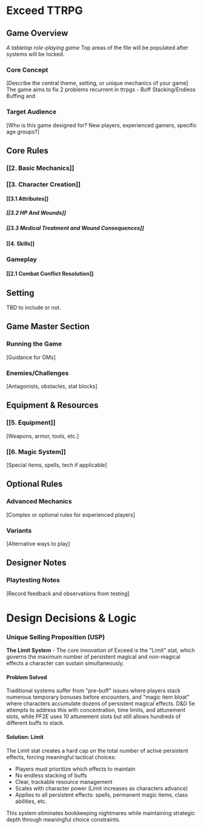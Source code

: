 # Exceed TTRPG

## Game Overview

*A tabletop role-playing game* Top areas of the file will be populated after systems will be locked.

### Core Concept
[Describe the central theme, setting, or unique mechanics of your game]
The game aims to fix 2 problems recurrent in ttrpgs - Buff Stacking/Endless Buffing and   
### Target Audience
[Who is this game designed for? New players, experienced gamers, specific age groups?]

## Core Rules

### [[2. Basic Mechanics]]

### [[3. Character Creation]]

#### [[3.1 Attributes]]
##### [[3.2 HP And Wounds]]
##### [[3.3 Medical Treatment and Wound Consequences]]
#### [[4. Skills]]
### Gameplay

#### [[2.1 Combat Conflict Resolution]]

## Setting

TBD to include or not.
## Game Master Section

### Running the Game
[Guidance for GMs]
### Enemies/Challenges
[Antagonists, obstacles, stat blocks]

## Equipment & Resources

### [[5. Equipment]]
[Weapons, armor, tools, etc.]

### [[6. Magic System]]
[Special items, spells, tech if applicable]

## Optional Rules

### Advanced Mechanics
[Complex or optional rules for experienced players]

### Variants
[Alternative ways to play]

## Designer Notes

### Playtesting Notes
[Record feedback and observations from testing]

# Design Decisions & Logic

### Unique Selling Proposition (USP)

**The Limit System** - The core innovation of Exceed is the "Limit" stat, which governs the maximum number of persistent magical and non-magical effects a character can sustain simultaneously.

#### Problem Solved
Traditional systems suffer from "pre-buff" issues where players stack numerous temporary bonuses before encounters, and "magic item bloat" where characters accumulate dozens of persistent magical effects. D&D 5e attempts to address this with concentration, time limits, and attunement slots, while PF2E uses 10 attunement slots but still allows hundreds of different buffs to stack.

#### Solution: Limit
The Limit stat creates a hard cap on the total number of active persistent effects, forcing meaningful tactical choices:
- Players must prioritize which effects to maintain
- No endless stacking of buffs
- Clear, trackable resource management
- Scales with character power (Limit increases as characters advance)
- Applies to all persistent effects: spells, permanent magic items, class abilities, etc.

This system eliminates bookkeeping nightmares while maintaining strategic depth through meaningful choice constraints.




